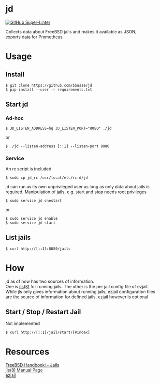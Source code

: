 # jd
[![GitHub Super-Linter](https://github.com/bbusse/qr-code-service/workflows/Lint%20Code%20Base/badge.svg)](https://github.com/marketplace/actions/super-linter)

Collects data about FreeBSD jails and makes it available as JSON,  
exports data for Prometheus

# Usage
## Install
```
$ git clone https://github.com/bbusse/jd
$ pip install --user -r requirements.txt
```

## Start jd
### Ad-hoc
```
$ JD_LISTEN_ADDRESS=hq JD_LISTEN_PORT="8080" ./jd
```
or
```
$ ./jd --listen-address [::1] --listen-port 8080
```
### Service
An rc script is included  
```
$ sudo cp jd_rc /usr/local/etc/rc.d/jd
```
jd can run as its own unprivileged user as long as only data about jails
is required. Manipulation of jails, e.g. start and stop needs root privileges
```
$ sudo service jd onestart
```
or
```
$ sudo service jd enable
$ sudo service jd start
```

## List jails
```
$ curl http://[::1]:8080/jails
```

# How
jd as of now has two sources of information.  
One is [jls(8)](https://docs.freebsd.org/en/books/handbook/jails/) for running jails. The other is the per jail config file of ezjail.  
While jls only gives information about running jails, ezjail configuration files are the source of information for defined jails.
ezjail however is optional

## Start / Stop / Restart Jail
Not implemented
```
$ curl http://[::1]/jail/start/[#index]
```

# Resources
[FreeBSD Handbooki - Jails](https://docs.freebsd.org/en/books/handbook/jails/)  
[jls(8) Manual Page](https://www.freebsd.org/cgi/man.cgi?query=jls&sektion=8)  
[ezjail](https://erdgeist.org/arts/software/ezjail/)  

